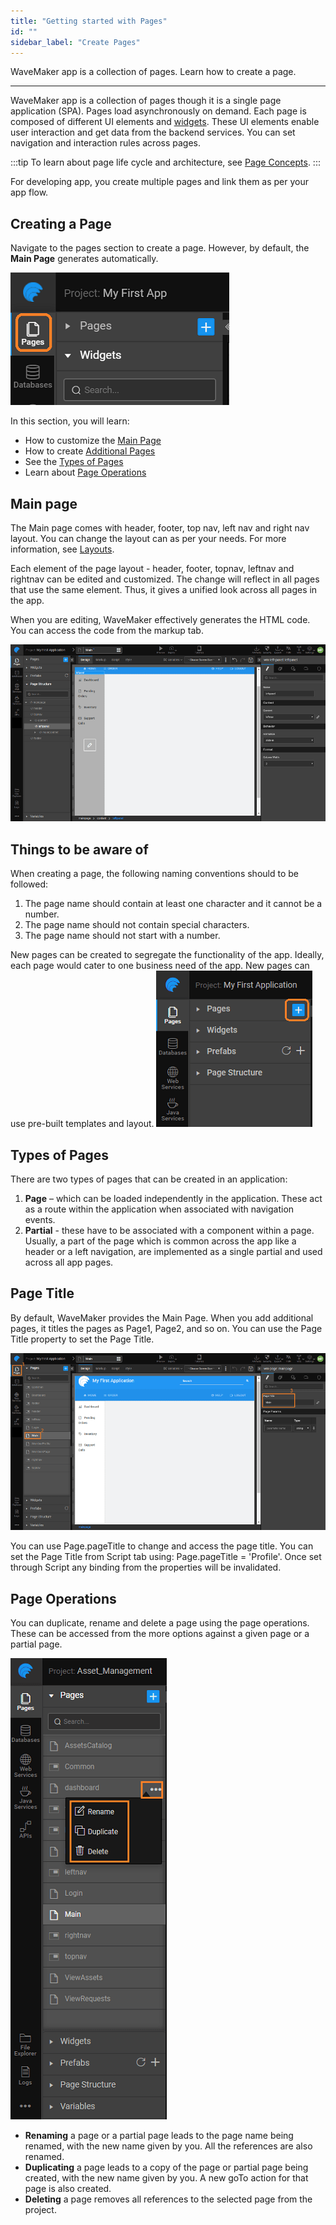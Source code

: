 ```yaml
---
title: "Getting started with Pages"
id: ""
sidebar_label: "Create Pages"
---
```

WaveMaker app is a collection of pages. Learn how to create a page.

---
WaveMaker app is a collection of pages though it is a single page application (SPA). Pages load asynchronously on demand. Each page is composed of different UI elements and [widgets](/learn/app-development/widgets/widgets-library). These UI elements enable user interaction and get data from the backend services. You can set navigation and interaction rules across pages.

:::tip
To learn about page life cycle and architecture, see [Page Concepts](/learn/app-development/ui-design/page-concepts).
:::

For developing app, you create multiple pages and link them as per your app flow.

## Creating a Page
Navigate to the pages section to create a page. However, by default, the **Main Page** generates automatically.  

![Pages introduction in WaveMaker](../../assets/pages_introduction.png)  

In this section, you will learn:

- How to customize the [Main Page](#main-page)
- How to create [Additional Pages](#page-creation)
- See the [Types of Pages](#page-types)
- Learn about [Page Operations](#page-operations)

## Main page

The Main page comes with header, footer, top nav, left nav and right nav layout. You can change the layout can as per your needs. For more information, see [Layouts](/learn/app-development/ui-design/page-concepts/page-layouts). 

Each element of the page layout - header, footer, topnav, leftnav and rightnav can be edited and customized. The change will reflect in all pages that use the same element. Thus, it gives a unified look across all pages in the app. 

When you are editing, WaveMaker effectively generates the HTML code. You can access the code from the markup tab.

[![](/learn/assets/page_layout_edit.png)](/learn/assets/page_layout_edit.png) 

## Things to be aware of

When creating a page, the following naming conventions should to be followed:

1. The page name should contain at least one character and it cannot be a number.
2. The page name should not contain special characters.
3. The page name should not start with a number.

New pages can be created to segregate the functionality of the app. Ideally, each page would cater to one business need of the app. New pages can use pre-built templates and layout. [![](/learn/assets/page_new.png)](/learn/assets/page_new.png)

## Types of Pages

There are two types of pages that can be created in an application:

1. **Page** – which can be loaded independently in the application. These act as a route within the application when associated with navigation events.
2. **Partial** - these have to be associated with a component within a page. Usually, a part of the page which is common across the app like a header or a left navigation, are implemented as a single partial and used across all app pages.

## Page Title

By default, WaveMaker provides the Main Page. When you add additional pages, it titles the pages as Page1, Page2, and so on. You can use the Page Title property to set the Page Title. 

[![](/learn/assets/page_title.png)](/learn/assets/page_title.png)

You can use Page.pageTitle to change and access the page title. You can set the Page Title from Script tab using: Page.pageTitle = 'Profile'. Once set through Script any binding from the properties will be invalidated.

## Page Operations

You can duplicate, rename and delete a page using the page operations. These can be accessed from the more options against a given page or a partial page. 

[![page_operations](/learn/assets/page_operations.png)](/learn/assets/page_operations.png)

- **Renaming** a page or a partial page leads to the page name being renamed, with the new name given by you. All the references are also renamed.
- **Duplicating** a page leads to a copy of the page or partial page being created, with the new name given by you. A new goTo action for that page is also created.
- **Deleting** a page removes all references to the selected page from the project.


